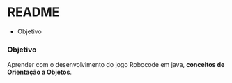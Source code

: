 # README #

* Objetivo

### Objetivo ###

Aprender com o desenvolvimento do jogo Robocode em java, **conceitos de Orientação a Objetos**.